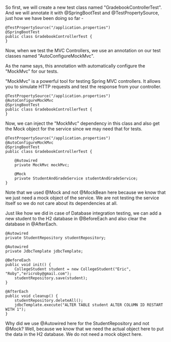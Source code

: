 So first, we will create a new test class named "GradebookControllerTest". And we will annotate it with @SpringBootTest and @TestPropertySource, just how we have been doing so far - 

    @TestPropertySource("/application.properties")
    @SpringBootTest
    public class GradebookControllerTest {
    }

Now, when we test the MVC Controllers, we use an annotation on our test classes named "AutoConfigureMockMvc".

As the name says, this annotation with automatically configure the "MockMvc" for our tests.

"MockMvc" is a powerful tool for testing Spring MVC controllers. It allows you to simulate HTTP requests and test the response from your controller.

    @TestPropertySource("/application.properties")
    @AutoConfigureMockMvc
    @SpringBootTest
    public class GradebookControllerTest {
    }


Now, we can inject the "MockMvc" dependency in this class and also get the Mock object for the service since we may need that for tests.

    @TestPropertySource("/application.properties")
    @AutoConfigureMockMvc
    @SpringBootTest
    public class GradebookControllerTest {

        @Autowired
        private MockMvc mockMvc;

        @Mock
        private StudentAndGradeService studentAndGradeService;
    }

Note that we used @Mock and not @MockBean here because we know that we just need a mock object of the service. We are not testing the service itself so we do not care about its dependencies at all.

Just like how we did in case of Database integration testing, we can add a new student to the H2 database in @BeforeEach and also clear the database in @AfterEach.

    @Autowired
    private StudentRepository studentRepository;

    @Autowired
    private JdbcTemplate jdbcTemplate;

    @BeforeEach
    public void init() {
        CollegeStudent student = new CollegeStudent("Eric", "Roby","ericroby@gmail.com");
        studentRepository.save(student);
    }

    @AfterEach
    public void cleanup() {
        studentRepository.deleteAll();
        jdbcTemplate.execute("ALTER TABLE student ALTER COLUMN ID RESTART WITH 1");
    }

Why did we use @Autowired here for the StudentRepository and not @Mock? Well, because we know that we need the actual object here to put the data in the H2 database. We do not need a mock object here.
